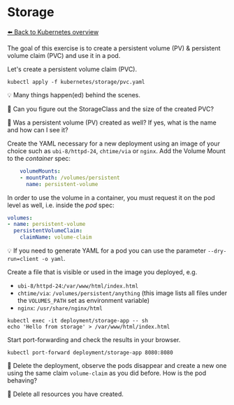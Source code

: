 # Storage
[⬅️ Back to Kubernetes overview](README.md)

The goal of this exercise is to create a persistent volume (PV) & persistent volume claim (PVC) and use it in a pod. 

Let's create a persistent volume claim (PVC).
```
kubectl apply -f kubernetes/storage/pvc.yaml 
```

💡 Many things happen(ed) behind the scenes.

📝 Can you figure out the StorageClass and the size of the created PVC? 

📝 Was a persistent volume (PV) created as well? If yes, what is the name and how can I see it? 

Create the YAML necessary for a new deployment using an image of your choice such as `ubi-8/httpd-24`, `chtime/via` or `nginx`. Add the Volume Mount to the *container* spec:

```yaml
    volumeMounts:
    - mountPath: /volumes/persistent
      name: persistent-volume
```

In order to use the volume in a container, you must request it on the pod level as well, i.e. inside the *pod* spec:

```yaml
volumes:
- name: persistent-volume
  persistentVolumeClaim:
    claimName: volume-claim
```

💡 If you need to generate YAML for a pod you can use the parameter `--dry-run=client -o yaml`.

Create a file that is visible or used in the image you deployed, e.g.
- `ubi-8/httpd-24`:`/var/www/html/index.html`
- `chtime/via`: `/volumes/persistent/anything` (this image lists all files under the `VOLUMES_PATH` set as environment variable)
- `nginx`: `/usr/share/nginx/html`

```shell
kubectl exec -it deployment/storage-app -- sh
echo 'Hello from storage' > /var/www/html/index.html
```

Start port-forwarding and check the results in your browser.

```shell
kubectl port-forward deployment/storage-app 8080:8080
```

📝 Delete the deployment, observe the pods disappear and create a new one using the same claim `volume-claim` as you did before. How is the pod behaving? 

📝 Delete all resources you have created.
